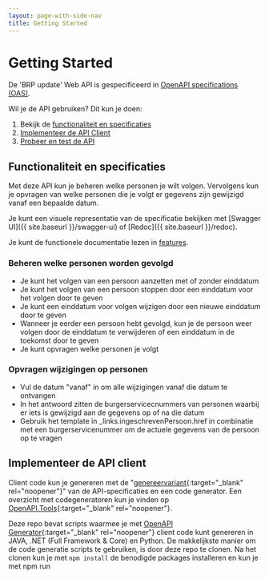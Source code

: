 ```yaml
---
layout: page-with-side-nav
title: Getting Started
---
```

# Getting Started
De 'BRP update' Web API is gespecificeerd in [OpenAPI specifications (OAS)](https://swagger.io/specification/).

Wil je de API gebruiken? Dit kun je doen:

1. Bekijk de [functionaliteit en specificaties](#functionaliteit-en-specificaties)
2. [Implementeer de API Client](#implementeer-de-api-client)
3. [Probeer en test de API](#probeer-en-test-de-api)

## Functionaliteit en specificaties
Met deze API kun je beheren welke personen je wilt volgen. Vervolgens kun je opvragen van welke personen die je volgt er gegevens zijn gewijzigd vanaf een bepaalde datum.

Je kunt een visuele representatie van de specificatie bekijken met [Swagger UI]({{ site.baseurl }}/swagger-ui) of [Redoc]({{ site.baseurl }}/redoc).

Je kunt de functionele documentatie lezen in [features](./features).

### Beheren welke personen worden gevolgd
* Je kunt het volgen van een persoon aanzetten met of zonder einddatum
* Je kunt het volgen van een persoon stoppen door een einddatum voor het volgen door te geven
* Je kunt een einddatum voor volgen wijzigen door een nieuwe einddatum door te geven
* Wanneer je eerder een persoon hebt gevolgd, kun je de persoon weer volgen door de einddatum te verwijderen of een einddatum in de toekomst door te geven
* Je kunt opvragen welke personen je volgt

### Opvragen wijzigingen op personen
* Vul de datum "vanaf" in om alle wijzigingen vanaf die datum te ontvangen
* In het antwoord zitten de burgerservicecnummers van personen waarbij er iets is gewijzigd aan de gegevens op of na die datum
* Gebruik het template in _links.ingeschrevenPersoon.href in combinatie met een burgerservicenummer om de actuele gegevens van de persoon op te vragen

## Implementeer de API client
Client code kun je genereren met de "[genereervariant](https://github.com/VNG-Realisatie/Haal-Centraal-BRP-Update-API/blob/master/specificatie/genereervariant/openapi.yaml){:target="_blank" rel="noopener"}" van de API-specificaties en een code generator. Een overzicht met codegeneratoren kun je vinden op [OpenAPI.Tools](https://openapi.tools/#sdk){:target="_blank" rel="noopener"}.

Deze repo bevat scripts waarmee je met [OpenAPI Generator](https://openapi-generator.tech/){:target="_blank" rel="noopener"} client code kunt genereren in JAVA, .NET (Full Framework & Core) en Python. De makkelijkste manier om de code generatie scripts te gebruiken, is door deze repo te clonen. Na het clonen kun je met `npm install` de benodigde packages installeren en kun je met npm run <script naam> één van de volgende scripts uitvoeren:
- oas:generate-java-client (voor JAVA client code)
- oas:generate-netcore-client (voor .NET Core client code)
- oas:generate-net-client (voor .NET Full Framework client code)
- oas:generate-python-client (voor Python client code)

Een lijst met andere ondersteunde generator opties kun je vinden in de [Generators List](https://openapi-generator.tech/docs/generators){:target="_blank" rel="noopener"} van OpenAPI Generator.

Note. De prerequisite van OpenAPI Generator is JAVA. Je moet een JAVA runtime installeren voordat je OpenAPI Generator kunt gebruiken
  
## Probeer en test de API
Wil je de 'BRP-Update' Web API proberen en testen? Kijk op: `https://www.haalcentraal.nl/haalcentraal/api/brpupdate`

Om de web api op de demo-omgeving te gebruiken heb je een apikey nodig. Deze voeg je aan een request toe als header "X-API-KEY". Een API-key vraag je aan bij de product owner [c.dingemanse@comites.nl](mailto:c.dingemanse@comites.nl).

### Importeer de specificaties in Postman

De werking van de 'BRP-Update' Web API is het makkelijkst te testen met behulp van [Postman](https://www.getpostman.com/){:target="_blank" rel="noopener"}. In Postman kun je de "[API specificaties](https://github.com/VNG-Realisatie/Haal-Centraal-BRP-Update-API/blob/master/specificatie/genereervariant/openapi.yaml){:target="_blank" rel="noopener"}" importeren en visueel de BRP-update API aanroepen. Volg deze stappen om de Postman collection te importeren:

In Postman kun je de 'Bevraging Persoon' OpenAPI specificatie importeren en visueel de verschillende endpoints aanroepen. Volg deze stappen om het OpenAPI specificatie bestand te importeren:

1.Klik op de Import button om de Import dialog box te openen

2.Selecteer 'Import From Link' tab, plak de volgende url in de 'Enter a URL and press Import' textbox en klik op de Import button

``` url
https://raw.githubusercontent.com/VNG-Realisatie/Haal-Centraal-BRP-Update-API/master/specificatie/genereervariant/openapi.yaml
```

3.Klik op de Next button om een Postman collectie te genereren uit het OpenAPI specificatie bestand

### Configureer de url en api key

1. Klik bij "BRP Update API" op de drie bolletjes.
2. Klik vervolgens op Edit
3. Selecteer tabblad "Authorization"
4. Kies TYPE "API Key"
5. Vul in Key: "x-api-key", Value: de API key die je van Cathy hebt ontvangen, Add to: "Header"
6. Selecteer tabblad "Variables"
7. Vul bij baseUrl INITIAL VALUE en bij CURRENT VALUE: `https://www.haalcentraal.nl/haalcentraal/api/brpupdate`
8. Klik op de knop Update

### Gebruik van de BRP-update API testvoorziening

Op de BRP-update API in de Haal Centraal demo-omgeving worden elke dag enkele personen (burgerservicenummers) als wijziging toegevoegd. Op deze manier kan je voor elke dag nieuwe wijzigingen ontvangen.

Om wijzigingen te ontvangen moet je eerst een volgindicatie toevoegen met PUT /volgindicaties/:burgerservicenummer. Daarbij vul je in Postman bij Path Variable 'burgerservicenummer' als VALUE het burgerservicenummer in van de persoon waarop je wijzigingen wilt ontvangen. 

Bij het zetten van een volgindicatie moet ook een request body worden opgenomen, waarmee een einddatum kan worden opgegeven. Wanneer je geen einddatum wilt opgeven, is de request body een leeg object: 
```
{ }
```

Je kan een volgindicatie beëindigen door de einddatum voor het volgen op te nemen in de request body. Bijvoorbeeld: 
```
{
  "einddatum": "2022-04-19"
}
```

Op elke werkdag worden er wijzigingen ontvangen voor enkele burgerservicenummers. Je kunt de volgende burgerservicenummers gebruiken:
| Weekdag   | burgerservicenummers |
|---------- |--------------------- |
| maandag   | 999994669, 999992740 |
| dinsdag   | 999990019, 999990925 |
| woensdag  | 999993276, 999993252 |
| donderdag | 999991176, 999993136 |
| vrijdag   | 999993215, 999990317 |
| zaterdag  | 999994281, 999990743 |
| zondag    | 999993070, 999991334 |

Vervolgens kun je wijzigingen opvragen met GET /wijzigingen. Daarbij kan je de query-parameter 'vanaf' gebruiken om alleen wijzigingen te ontvangen vanaf de opgegeven datum.

Je zult pas wijzigingen ontvangen van na het moment dat je de volgindicatie hebt gezet. Wanneer je vandaag een volgindicatie toevoegt op een burgerservicenummer, dan zal je dus nog niet direct wijzigingen hebben voor die persoon.
Als je bijvoorbeeld op maandag 11 april PUT /volgindicaties/999994669 doet (dit burgerservicenummer krijgt elke maandag een wijziging), dan zal je op 11 april bij GET /wijzigingen?vanaf=2022-04-11 nog niet burgerservicenummer '999994669' ontvangen. Wanneer je vervolgens op 18 april (maandag een week later) GET /wijzigingen?vanaf=2022-04-18 vraagt, zal je burgerservicenummer '999994669' wel ontvangen.

Als je bijvoorbeeld op maandag 11 april PUT /volgindicaties/999990019 doet (dit burgerservicenummer krijgt elke dinsdag een wijziging), dan zal je op 11 april bij GET /wijzigingen?vanaf=2022-04-11 nog niet burgerservicenummer '999990019' ontvangen. Wanneer je vervolgens op 12 april (maandag een week later) GET /wijzigingen?vanaf=2022-04-12 vraagt, zal je burgerservicenummer '999990019' wel ontvangen.

Houd er dus rekening mee dat je een doorlooptijd van ten minste twee kalenderdagen hebt om de BRP update API uit te proberen of testen: eerste dag om de volgindicatie te zetten, tweede dag om de wijzigingen op te vragen.

